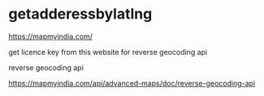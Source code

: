 # getadderessbylatlng



https://mapmyindia.com/ 

get licence key from this website for reverse geocoding api


reverse geocoding api

https://mapmyindia.com/api/advanced-maps/doc/reverse-geocoding-api
